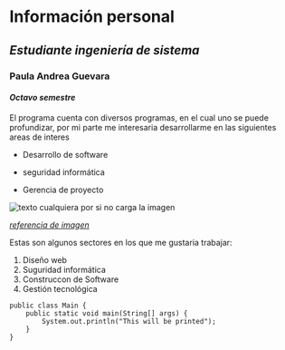 # **Información personal** 
## *Estudiante ingeniería de sistema*
### **Paula Andrea Guevara**
#### *Octavo semestre*

El programa cuenta con diversos programas, en el cual uno se puede profundizar, por mi parte 
me interesaria desarrollarme en las siguientes areas de interes 

* Desarrollo de software
- seguridad informática
* Gerencia de proyecto

![texto cualquiera por si no carga la imagen](https://www.extrasoft.es/wp-content/uploads/2016/10/extrasoftware-imagenhome.png)

[*referencia de imagen*](https://www.extrasoft.es/)

Estas son algunos sectores en los que me gustaria trabajar:

1. Diseño web
2. Suguridad informática
3. Construccon de Software
4. Gestión tecnológica

```
public class Main {
    public static void main(String[] args) {
        System.out.println("This will be printed");
    }
}
		
```








